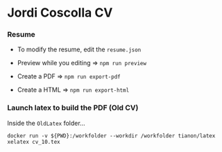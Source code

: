 
# Jordi Coscolla CV

### Resume

- To modify the resume, edit the `resume.json`

- Preview while you editing => `npm run preview` 
- Create a PDF => `npm run export-pdf`
- Create a HTML => `npm run export-html`


### Launch latex to build the PDF (Old CV)

Inside the `OldLatex` folder...

```
docker run -v ${PWD}:/workfolder --workdir /workfolder tianon/latex xelatex cv_10.tex
```
